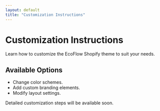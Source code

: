 ```yaml
---
layout: default
title: "Customization Instructions"
---
```

# Customization Instructions

Learn how to customize the EcoFlow Shopify theme to suit your needs.

## Available Options
- Change color schemes.
- Add custom branding elements.
- Modify layout settings.

Detailed customization steps will be available soon.
